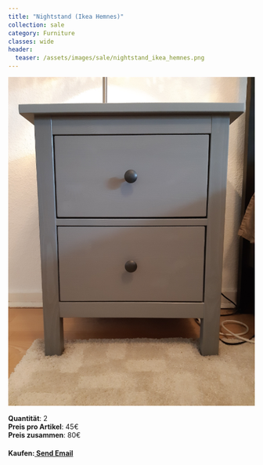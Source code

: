 ```yaml
---
title: "Nightstand (Ikea Hemnes)"
collection: sale
category: Furniture
classes: wide
header: 
  teaser: /assets/images/sale/nightstand_ikea_hemnes.png
---
```




<a href="">
  <img src="/assets/images/sale/nightstand_ikea_hemnes.png" alt="Nightstand (Ikea Hemnes)">
</a>

   **Quantit&#228;t**: 2  
   **Preis pro Artikel**: 45€  
   **Preis zusammen**: 80€  


#### Kaufen:<a href = "mailto: digitaldasler@gmail.com?subject = Nightstand (Ikea Hemnes)"> Send Email </a>

